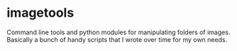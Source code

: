 imagetools
==========

Command line tools and python modules for manipulating folders of images. Basically a bunch of handy scripts that I wrote over time for my own needs.
